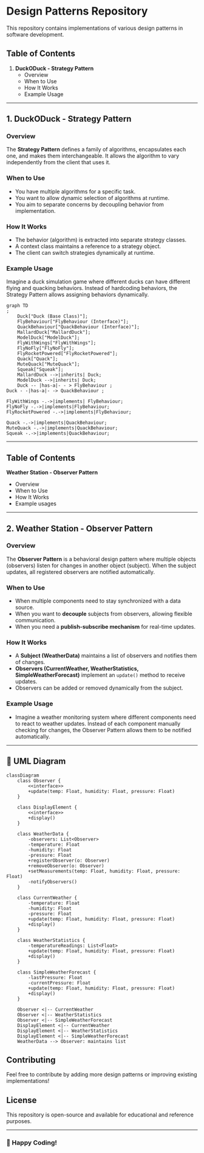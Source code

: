 # Design Patterns Repository

This repository contains implementations of various design patterns in software development.

## Table of Contents

1. **DuckODuck - Strategy Pattern**
    - Overview
    - When to Use
    - How It Works
    - Example Usage

---

## 1. DuckODuck - Strategy Pattern

### Overview

The **Strategy Pattern** defines a family of algorithms, encapsulates each one, and makes them interchangeable. It
allows the algorithm to vary independently from the client that uses it.

### When to Use

- You have multiple algorithms for a specific task.
- You want to allow dynamic selection of algorithms at runtime.
- You aim to separate concerns by decoupling behavior from implementation.

### How It Works

- The behavior (algorithm) is extracted into separate strategy classes.
- A context class maintains a reference to a strategy object.
- The client can switch strategies dynamically at runtime.

### Example Usage

Imagine a duck simulation game where different ducks can have different flying and quacking behaviors. Instead of
hardcoding behaviors, the Strategy Pattern allows assigning behaviors dynamically.

```mermaid
graph TD
;
    Duck["Duck (Base Class)"];
    FlyBehaviour["FlyBehaviour (Interface)"];
    QuackBehaviour["QuackBehaviour (Interface)"];
    MallardDuck["MallardDuck"];
    ModelDuck["ModelDuck"];
    FlyWithWings["FlyWithWings"];
    FlyNoFly["FlyNoFly"];
    FlyRocketPowered["FlyRocketPowered"];
    Quack["Quack"];
    MuteQuack["MuteQuack"];
    Squeak["Squeak"];
    MallardDuck -->|inherits| Duck;
    ModelDuck -->|inherits| Duck;
    Duck -- |has-a|- - > FlyBehaviour ;
Duck - -|has-a|- -> QuackBehaviour ;

FlyWithWings -.->|implements| FlyBehaviour;
FlyNoFly -.->|implements|FlyBehaviour;
FlyRocketPowered -.->|implements|FlyBehaviour;

Quack -.->|implements|QuackBehaviour;
MuteQuack -.->|implements|QuackBehaviour;
Squeak -.->|implements|QuackBehaviour;

```

---

## Table of Contents

**Weather Station - Observer Pattern**
- Overview
- When to Use
- How It Works
- Example usages
---

## 2. Weather Station - Observer Pattern

### Overview

The **Observer Pattern** is a behavioral design pattern where multiple objects (observers) listen for changes in another
object (subject). When the subject updates, all registered observers are notified automatically.

### When to Use

- When multiple components need to stay synchronized with a data source.
- When you want to **decouple** subjects from observers, allowing flexible communication.
- When you need a **publish-subscribe mechanism** for real-time updates.

### How It Works

- A **Subject (WeatherData)** maintains a list of observers and notifies them of changes.
- **Observers (CurrentWeather, WeatherStatistics, SimpleWeatherForecast)** implement an `update()` method to receive
  updates.
- Observers can be added or removed dynamically from the subject.

### Example Usage
- Imagine a weather monitoring system where different components need to react to weather updates. Instead of each component manually checking for changes, the Observer Pattern allows them to be notified automatically.
---

## 📜 UML Diagram

```mermaid
classDiagram
    class Observer {
        <<interface>>
        +update(temp: Float, humidity: Float, pressure: Float)
    }

    class DisplayElement {
        <<interface>>
        +display()
    }

    class WeatherData {
        -observers: List<Observer>
        -temperature: Float
        -humidity: Float
        -pressure: Float
        +registerObserver(o: Observer)
        +removeObserver(o: Observer)
        +setMeasurements(temp: Float, humidity: Float, pressure: Float)
        -notifyObservers()
    }

    class CurrentWeather {
        -temperature: Float
        -humidity: Float
        -pressure: Float
        +update(temp: Float, humidity: Float, pressure: Float)
        +display()
    }

    class WeatherStatistics {
        -temperatureReadings: List<Float>
        +update(temp: Float, humidity: Float, pressure: Float)
        +display()
    }

    class SimpleWeatherForecast {
        -lastPressure: Float
        -currentPressure: Float
        +update(temp: Float, humidity: Float, pressure: Float)
        +display()
    }

    Observer <|-- CurrentWeather
    Observer <|-- WeatherStatistics
    Observer <|-- SimpleWeatherForecast
    DisplayElement <|-- CurrentWeather
    DisplayElement <|-- WeatherStatistics
    DisplayElement <|-- SimpleWeatherForecast
    WeatherData --> Observer: maintains list
```

## Contributing

Feel free to contribute by adding more design patterns or improving existing implementations!

## License

This repository is open-source and available for educational and reference purposes.

---

### 🚀 Happy Coding!  


